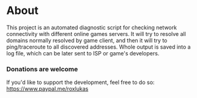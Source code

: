 <h1>About</h1>

This project is an automated diagnostic script for checking network connectivity with different online games servers.
It will try to resolve all domains normally resolved by game client, and then it will try to ping/traceroute to all discovered addresses.
Whole output is saved into a log file, which can be later sent to ISP or game's developers.

<h3>Donations are welcome</h3>

If you'd like to support the development, feel free to do so: https://www.paypal.me/roxlukas
